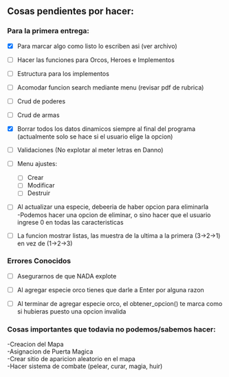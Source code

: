 ## Cosas pendientes por hacer:

### Para la primera entrega: 

- [x] Para marcar algo como listo lo escriben asi (ver archivo)  

- [ ] Hacer las funciones para Orcos, Heroes e Implementos
- [ ] Estructura para los implementos
- [ ] Acomodar funcion search mediante menu (revisar pdf de rubrica)  
  
- [ ] Crud de poderes   
- [ ] Crud de armas  

- [x] Borrar todos los datos dinamicos siempre al final del programa (actualmente solo se hace si el usuario elige la opcion)  
- [ ] Validaciones (No explotar al meter letras en Danno)  
  
- [ ] Menu ajustes:  
  - [ ] Crear  
  - [ ] Modificar
  - [ ] Destruir

- [ ] Al actualizar una especie, debeeria de haber opcion para eliminarla  
  -Podemos hacer una opcion de eliminar, o sino hacer que el usuario ingrese 0 en todas las caracteristicas
- [ ] La funcion mostrar listas, las muestra de la ultima a la primera (3→2→1) en vez de (1→2→3)

### Errores Conocidos
- [ ] Asegurarnos de que NADA explote
- [ ] Al agregar especie orco tienes que darle a Enter por alguna razon
- [ ] Al terminar de agregar especie orco, el obtener_opcion() te marca como si hubieras puesto una opcion invalida

  

  
### Cosas importantes que todavia no podemos/sabemos hacer:
  -Creacion del Mapa  
  -Asignacion de Puerta Magica  
  -Crear sitio de aparicion aleatorio en el mapa  
  -Hacer sistema de combate (pelear, curar, magia, huir)  
  

